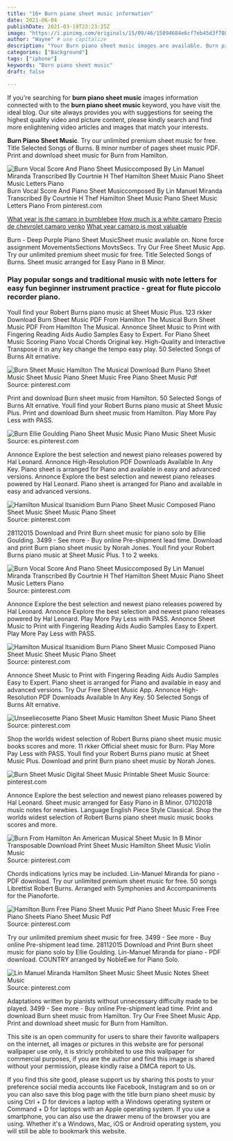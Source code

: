 ```yaml
---
title: "16+ Burn piano sheet music information"
date: 2021-06-04
publishDate: 2021-03-19T23:23:25Z
image: "https://i.pinimg.com/originals/15/09/46/15094684e6cf7eb45d3f7086a36d386e.png"
author: "Wayne" # use capitalize
description: "Your Burn piano sheet music images are available. Burn piano sheet music are a topic that is being searched for and liked by netizens now. You can Get the Burn piano sheet music files here. Download all royalty-free photos."
categories: ["Background"]
tags: ["iphone"]
keywords: "Burn piano sheet music"
draft: false

---
```


If you're searching for **burn piano sheet music** images information connected with to the **burn piano sheet music** keyword, you have visit the ideal  blog.  Our site always  provides you with  suggestions  for seeing  the highest  quality video and picture  content, please kindly search and find more enlightening video articles and images  that match your interests.

**Burn Piano Sheet Music**. Try our unlimited premium sheet music for free. Title Selected Songs of Burns. B minor number of pages sheet music PDF. Print and download sheet music for Burn from Hamilton.

![Burn Vocal Score And Piano Sheet Musiccomposed By Lin Manuel Miranda Transcribed By Courtnie H Thef Hamilton Sheet Music Piano Sheet Music Letters Piano](https://i.pinimg.com/originals/52/31/81/523181c62a984fd8b26004cf6151e45c.jpg "Burn Vocal Score And Piano Sheet Musiccomposed By Lin Manuel Miranda Transcribed By Courtnie H Thef Hamilton Sheet Music Piano Sheet Music Letters Piano")
Burn Vocal Score And Piano Sheet Musiccomposed By Lin Manuel Miranda Transcribed By Courtnie H Thef Hamilton Sheet Music Piano Sheet Music Letters Piano From pinterest.com

[What year is the camaro in bumblebee](/what-year-is-the-camaro-in-bumblebee/)
[How much is a white camaro](/how-much-is-a-white-camaro/)
[Precio de chevrolet camaro yenko](/precio-de-chevrolet-camaro-yenko/)
[What year camaro is most valuable](/what-year-camaro-is-most-valuable/)

Burn - Deep Purple Piano Sheet MusicSheet music available on. None force assignment MovementsSections MovtsSecs. Try Our Free Sheet Music App. Try our unlimited premium sheet music for free. Title Selected Songs of Burns. Sheet music arranged for Easy Piano in B Minor.

### Play popular songs and traditional music with note letters for easy fun beginner instrument practice - great for flute piccolo recorder piano.

Youll find your Robert Burns piano music at Sheet Music Plus. 123 rkker Download Burn Sheet Music PDF From Hamilton The Musical Burn Sheet Music PDF From Hamilton The Musical. Annonce Sheet Music to Print with Fingering Reading Aids Audio Samples Easy to Expert. For Piano Sheet Music Scoring Piano Vocal Chords Original key. High-Quality and Interactive Transpose it in any key change the tempo easy play. 50 Selected Songs of Burns Alt ernative.


![Burn Sheet Music Hamilton The Musical Download Burn Piano Sheet Music Sheet Music Piano Sheet Music Free Piano Sheet Music Pdf](https://i.pinimg.com/736x/27/e2/28/27e228370042c6abc3d8b28ad227819a.jpg "Burn Sheet Music Hamilton The Musical Download Burn Piano Sheet Music Sheet Music Piano Sheet Music Free Piano Sheet Music Pdf")
Source: pinterest.com

Print and download Burn sheet music from Hamilton. 50 Selected Songs of Burns Alt ernative. Youll find your Robert Burns piano music at Sheet Music Plus. Print and download Burn sheet music from Hamilton. Play More Pay Less with PASS.

![Burn Ellie Goulding Piano Sheet Music Music Piano Music Sheet Music](https://i.pinimg.com/originals/fd/f8/08/fdf8087eb40c4e799690ca7f4581728d.png "Burn Ellie Goulding Piano Sheet Music Music Piano Music Sheet Music")
Source: es.pinterest.com

Annonce Explore the best selection and newest piano releases powered by Hal Leonard. Annonce High-Resolution PDF Downloads Available In Any Key. Piano sheet is arranged for Piano and available in easy and advanced versions. Annonce Explore the best selection and newest piano releases powered by Hal Leonard. Piano sheet is arranged for Piano and available in easy and advanced versions.

![Hamilton Musical Itsanidiom Burn Piano Sheet Music Composed Piano Sheet Music Sheet Music Piano Sheet](https://i.pinimg.com/originals/98/a6/4f/98a64fadbe9c8c37c79ed404e735c29d.jpg "Hamilton Musical Itsanidiom Burn Piano Sheet Music Composed Piano Sheet Music Sheet Music Piano Sheet")
Source: pinterest.com

28112015 Download and Print Burn sheet music for piano solo by Ellie Goulding. 3499 - See more - Buy online Pre-shipment lead time. Download and print Burn piano sheet music by Norah Jones. Youll find your Robert Burns piano music at Sheet Music Plus. 1 to 2 weeks.

![Burn Vocal Score And Piano Sheet Musiccomposed By Lin Manuel Miranda Transcribed By Courtnie H Thef Hamilton Sheet Music Piano Sheet Music Letters Piano](https://i.pinimg.com/originals/52/31/81/523181c62a984fd8b26004cf6151e45c.jpg "Burn Vocal Score And Piano Sheet Musiccomposed By Lin Manuel Miranda Transcribed By Courtnie H Thef Hamilton Sheet Music Piano Sheet Music Letters Piano")
Source: pinterest.com

Annonce Explore the best selection and newest piano releases powered by Hal Leonard. Annonce Explore the best selection and newest piano releases powered by Hal Leonard. Play More Pay Less with PASS. Annonce Sheet Music to Print with Fingering Reading Aids Audio Samples Easy to Expert. Play More Pay Less with PASS.

![Hamilton Musical Itsanidiom Burn Piano Sheet Music Composed Piano Sheet Music Sheet Music Piano Sheet](https://i.pinimg.com/originals/80/ff/93/80ff93f1688c4467223aa5a8e4c2a242.jpg "Hamilton Musical Itsanidiom Burn Piano Sheet Music Composed Piano Sheet Music Sheet Music Piano Sheet")
Source: pinterest.com

Annonce Sheet Music to Print with Fingering Reading Aids Audio Samples Easy to Expert. Piano sheet is arranged for Piano and available in easy and advanced versions. Try Our Free Sheet Music App. Annonce High-Resolution PDF Downloads Available In Any Key. 50 Selected Songs of Burns Alt ernative.

![Unseeliecosette Piano Sheet Music Hamilton Sheet Music Piano Sheet](https://i.pinimg.com/originals/04/3b/49/043b49d1f5b2e10f5e02c016061f4266.jpg "Unseeliecosette Piano Sheet Music Hamilton Sheet Music Piano Sheet")
Source: pinterest.com

Shop the worlds widest selection of Robert Burns piano sheet music music books scores and more. 11 rkker Official sheet music for Burn. Play More Pay Less with PASS. Youll find your Robert Burns piano music at Sheet Music Plus. Download and print Burn piano sheet music by Norah Jones.

![Burn Sheet Music Digital Sheet Music Printable Sheet Music](https://i.pinimg.com/originals/c6/34/fa/c634fa3517a17268b7ea539df29af896.png "Burn Sheet Music Digital Sheet Music Printable Sheet Music")
Source: pinterest.com

Annonce Explore the best selection and newest piano releases powered by Hal Leonard. Sheet music arranged for Easy Piano in B Minor. 07102018 music notes for newbies. Language English Piece Style Classical. Shop the worlds widest selection of Robert Burns piano sheet music music books scores and more.

![Burn From Hamilton An American Musical Sheet Music In B Minor Transposable Download Print Sheet Music Hamilton Sheet Music Violin Music](https://i.pinimg.com/originals/72/dd/5e/72dd5e923015c7cf3ecea451d5616473.gif "Burn From Hamilton An American Musical Sheet Music In B Minor Transposable Download Print Sheet Music Hamilton Sheet Music Violin Music")
Source: pinterest.com

Chords indications lyrics may be included. Lin-Manuel Miranda for piano - PDF download. Try our unlimited premium sheet music for free. 50 songs Librettist Robert Burns. Arranged with Symphonies and Accompaniments for the Pianoforte.

![Hamilton Burn Free Piano Sheet Music Pdf Piano Sheet Music Free Free Piano Sheets Piano Sheet Music Pdf](https://i.pinimg.com/originals/97/7d/4d/977d4d8ff3dcf09054386193b816056c.jpg "Hamilton Burn Free Piano Sheet Music Pdf Piano Sheet Music Free Free Piano Sheets Piano Sheet Music Pdf")
Source: pinterest.com

Try our unlimited premium sheet music for free. 3499 - See more - Buy online Pre-shipment lead time. 28112015 Download and Print Burn sheet music for piano solo by Ellie Goulding. Lin-Manuel Miranda for piano - PDF download. COUNTRY arranged by NobleEwe for Piano Solo.

![Lin Manuel Miranda Hamilton Sheet Music Sheet Music Notes Sheet Music](https://i.pinimg.com/originals/15/09/46/15094684e6cf7eb45d3f7086a36d386e.png "Lin Manuel Miranda Hamilton Sheet Music Sheet Music Notes Sheet Music")
Source: pinterest.com

Adaptations written by pianists without unnecessary difficulty made to be played. 3499 - See more - Buy online Pre-shipment lead time. Print and download Burn sheet music from Hamilton. Try Our Free Sheet Music App. Print and download sheet music for Burn from Hamilton.

This site is an open community for users to share their favorite wallpapers on the internet, all images or pictures in this website are for personal wallpaper use only, it is stricly prohibited to use this wallpaper for commercial purposes, if you are the author and find this image is shared without your permission, please kindly raise a DMCA report to Us.

If you find this site good, please support us by sharing this posts to your preference social media accounts like Facebook, Instagram and so on or you can also save this blog page with the title burn piano sheet music by using Ctrl + D for devices a laptop with a Windows operating system or Command + D for laptops with an Apple operating system. If you use a smartphone, you can also use the drawer menu of the browser you are using. Whether it's a Windows, Mac, iOS or Android operating system, you will still be able to bookmark this website.
